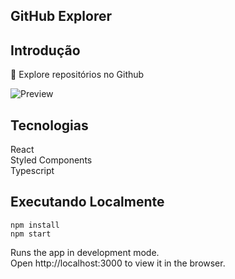 ## GitHub Explorer

## Introdução

🔎 Explore repositórios no Github

![Preview](https://i.imgur.com/V8w4PAG.png)

## Tecnologias

React  
Styled Components  
Typescript

## Executando Localmente

```
npm install
npm start
```

Runs the app in development mode.  
Open http://localhost:3000 to view it in the browser.
